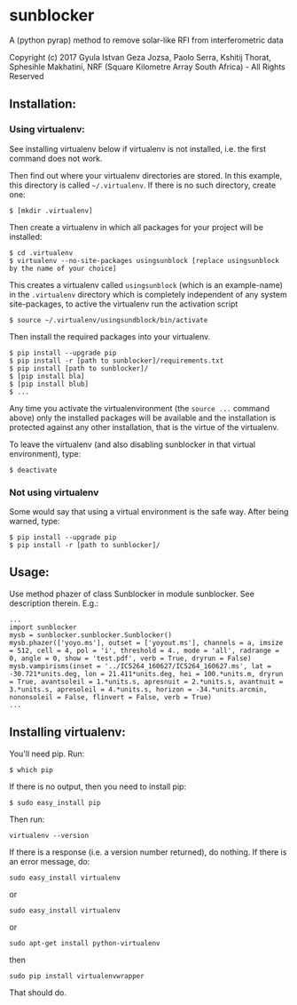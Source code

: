 # sunblocker
A (python pyrap) method to remove solar-like RFI from interferometric data

Copyright (c) 2017 Gyula Istvan Geza Jozsa, Paolo Serra, Kshitij Thorat, Sphesihle Makhatini, NRF (Square Kilometre Array South Africa) - All Rights Reserved

## Installation:
### Using virtualenv:
See installing virtualenv below if virtualenv is not installed, i.e. the first command does not work.

Then find out where your virtualenv directories are stored. In this example, this directory is called `~/.virtualenv`. If there is no such directory, create one:
```
$ [mkdir .virtualenv]
```
Then create a virtualenv in which all packages for your project will be installed:
```
$ cd .virtualenv
$ virtualenv --no-site-packages usingsunblock [replace usingsunblock by the name of your choice]
```
This creates a virtualenv called `usingsunblock` (which is an example-name) in the `.virtualenv` directory which is completely independent of any system site-packages, to active the virtualenv run the activation script
```
$ source ~/.virtualenv/usingsundblock/bin/activate
```
Then install the required packages into your virtualenv.
```
$ pip install --upgrade pip
$ pip install -r [path to sunblocker]/requirements.txt
$ pip install [path to sunblocker]/
$ [pip install bla]
$ [pip install blub]
$ ...
```
Any time you activate the virtualenvironment (the `source ...` command above) only the installed packages will be available and the installation is protected against any other installation, that is the virtue of the virtualenv.

To leave the virtualenv (and also disabling sunblocker in that virtual environment), type:
```
$ deactivate
```
### Not using virtualenv
Some would say that using a virtual environment is the safe way. After being warned, type:
```
$ pip install --upgrade pip
$ pip install -r [path to sunblocker]/
```

## Usage:
Use method phazer of class Sunblocker in module sunblocker. See description therein. E.g.:
```
...
import sunblocker
mysb = sunblocker.sunblocker.Sunblocker()
mysb.phazer(['yoyo.ms'], outset = ['yoyout.ms'], channels = a, imsize = 512, cell = 4, pol = 'i', threshold = 4., mode = 'all', radrange = 0, angle = 0, show = 'test.pdf', verb = True, dryrun = False)
mysb.vampirisms(inset = '../IC5264_160627/IC5264_160627.ms', lat = -30.721*units.deg, lon = 21.411*units.deg, hei = 100.*units.m, dryrun = True, avantsoleil = 1.*units.s, apresnuit = 2.*units.s, avantnuit = 3.*units.s, apresoleil = 4.*units.s, horizon = -34.*units.arcmin, nononsoleil = False, flinvert = False, verb = True)
...
```
## Installing virtualenv:
You'll need pip. Run:
```
$ which pip
```
If there is no output, then you need to install pip:
```
$ sudo easy_install pip
```
Then run:
```
virtualenv --version
```
If there is a response (i.e. a version number returned), do nothing. If there is an error message, do:
```
sudo easy_install virtualenv
```
or
```
sudo easy_install virtualenv
```
or
```
sudo apt-get install python-virtualenv
```
then
```
sudo pip install virtualenvwrapper
```
That should do.
